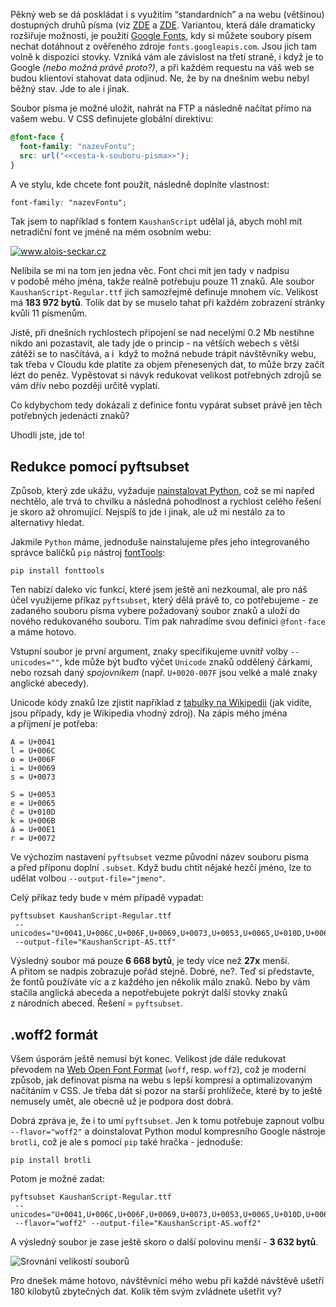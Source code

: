 Pěkný web se dá poskládat i&nbsp;s&nbsp;využitím “standardních” a&nbsp;na webu (většinou) dostupných druhů písma (viz [ZDE](https://www.w3schools.com/cssref/css_websafe_fonts.asp) a&nbsp;[ZDE](https://www.w3schools.com/cssref/css_fonts_fallbacks.asp). Variantou, která dále dramaticky rozšiřuje možnosti, je použití [Google Fonts](https://fonts.google.com/), kdy si můžete soubory písem nechat dotáhnout z&nbsp;ověřeného zdroje `fonts.googleapis.com`. Jsou jich tam volně k&nbsp;dispozici stovky. Vzniká vám ale závislost na třetí straně, i&nbsp;když je to Google _(nebo možná právě proto?)_, a&nbsp;při každém requestu na váš web se budou klientovi stahovat data odjinud. Ne, že by na dnešním webu nebyl běžný stav. Jde to ale i&nbsp;jinak.

Soubor písma je možné uložit, nahrát na FTP a&nbsp;následně načítat přímo na vašem webu. V&nbsp;CSS definujete globální direktivu:

```css
@font-face {
  font-family: "nazevFontu";
  src: url("<<cesta-k-souboru-pisma>>");
}
```

A ve stylu, kde chcete font použít, následně doplníte vlastnost:

```css
font-family: "nazevFontu";
```

Tak jsem to například s&nbsp;fontem `KaushanScript` udělal já, abych mohl mít netradiční font ve jméně na mém osobním webu:

<a href="www.alois-seckar.cz" title="www.alois-seckar.cz">
<img src="/articles/redukce-velikosti-fontu/homepage.jpg" alt="www.alois-seckar.cz">
</a>

Nelíbila se mi na tom jen jedna věc. Font chci mít jen tady v&nbsp;nadpisu v&nbsp;podobě mého jména, takže reálně potřebuju pouze 11 znaků. Ale soubor `KaushanScript-Regular.ttf` jich samozřejmě definuje mnohem víc. Velikost má **183&nbsp;972 bytů**. Tolik dat by se muselo tahat při každém zobrazení stránky kvůli 11 písmenům.

Jistě, při dnešních rychlostech připojení se nad necelými 0.2 Mb nestihne nikdo ani pozastavit, ale tady jde o&nbsp;princip -&nbsp;na větších webech s&nbsp;větší zátěží se to nasčítává, a&nbsp;i&nbsp; když to možná nebude trápit návštěvníky webu, tak třeba v&nbsp;Cloudu kde platíte za objem přenesených dat, to může brzy začít lézt do peněz. Vypěstovat si návyk redukovat velikost potřebných zdrojů se vám dřív nebo později určitě vyplatí.

Co kdybychom tedy dokázali z&nbsp;definice fontu vypárat subset právě jen těch potřebných jedenácti znaků?

Uhodli jste, jde to!

## Redukce pomocí pyftsubset

Způsob, který zde ukážu, vyžaduje [nainstalovat Python](https://www.python.org/downloads), což se mi napřed nechtělo, ale trvá to chvilku a&nbsp;následná pohodlnost a&nbsp;rychlost celého řešení je skoro až ohromující. Nejspíš to jde i&nbsp;jinak, ale už mi nestálo za to alternativy hledat.

Jakmile `Python` máme, jednoduše nainstalujeme přes jeho integrovaného správce balíčků `pip` nástroj [fontTools](https://github.com/fonttools/fonttools):

```
pip install fonttools
```

Ten nabízí daleko víc funkcí, které jsem ještě ani nezkoumal, ale pro náš účel využijeme příkaz `pyftsubset`, který dělá právě to, co potřebujeme -&nbsp;ze zadaného souboru písma vybere požadovaný soubor znaků a&nbsp;uloží do nového redukovaného souboru. Tím pak nahradíme svou definici `@font-face` a&nbsp;máme hotovo.

Vstupní soubor je první argument, znaky specifikujeme uvnitř volby `--unicodes=""`, kde může být buďto výčet `Unicode` znaků oddělený čárkami, nebo rozsah daný _spojovníkem_ (např. `U+0020-007F` jsou velké a&nbsp;malé znaky anglické abecedy).
 
 Unicode kódy znaků lze zjistit například z&nbsp;[tabulky na Wikipedii](https://en.wikipedia.org/wiki/List_of_Unicode_characters) (jak vidíte, jsou případy, kdy je Wikipedia vhodný zdroj). Na zápis mého jména a&nbsp;příjmení je potřeba:

```
A = U+0041
l = U+006C
o = U+006F
i = U+0069
s = U+0073

S = U+0053
e = U+0065
č = U+010D
k = U+006B
á = U+00E1
r = U+0072
```

Ve výchozím nastavení `pyftsubset` vezme původní název souboru písma a&nbsp;před příponu doplní `.subset`. Když budu chtít nějaké hezčí jméno, lze to udělat volbou `--output-file="jmeno"`.

Celý příkaz tedy bude v&nbsp;mém případě vypadat:

```
pyftsubset KaushanScript-Regular.ttf
 --unicodes="U+0041,U+006C,U+006F,U+0069,U+0073,U+0053,U+0065,U+010D,U+006B,U+00E1,U+0072"
 --output-file="KaushanScript-AS.ttf"
```

Výsledný soubor má pouze **6&nbsp;668 bytů**, je tedy více než **27x** menší. A&nbsp;přitom se nadpis zobrazuje pořád stejně. Dobré, ne?. Teď si představte, že fontů používáte víc a&nbsp;z&nbsp;každého jen několik málo znaků. Nebo by vám stačila anglická abeceda a&nbsp;nepotřebujete pokrýt další stovky znaků z&nbsp;národních abeced. Řešení = `pyftsubset`.

## .woff2 formát

Všem úsporám ještě nemusí být konec. Velikost jde dále redukovat převodem na [Web Open Font Format](https://www.lifewire.com/what-is-woff-web-open-font-format-4800761) (`woff`, resp. `woff2`), což je moderní způsob, jak definovat písma na webu s&nbsp;lepší kompresí a&nbsp;optimalizovaným načítáním v&nbsp;CSS. Je třeba dát si pozor na starší prohlížeče, které by to ještě nemusely umět, ale obecně už je podpora dost dobrá.

Dobrá zpráva je, že i&nbsp;to umí `pyftsubset`. Jen k&nbsp;tomu potřebuje zapnout volbu `--flavor="woff2"` a&nbsp;doinstalovat Python modul kompresního Google nástroje `brotli`, což je ale s&nbsp;pomocí `pip` také hračka - jednoduše:

```
pip install brotli
```

Potom je možné zadat:

```
pyftsubset KaushanScript-Regular.ttf
 --unicodes="U+0041,U+006C,U+006F,U+0069,U+0073,U+0053,U+0065,U+010D,U+006B,U+00E1,U+0072"
 --flavor="woff2" --output-file="KaushanScript-AS.woff2"
```

A výsledný soubor je zase ještě skoro o&nbsp;další polovinu menší -&nbsp;**3&nbsp;632 bytů**.

<img src="/articles/redukce-velikosti-fontu/fonts.jpg" alt="Srovnání velikostí souborů">

Pro dnešek máme hotovo, návštěvníci mého webu při každé návštěvě ušetří 180 kilobytů zbytečných dat. Kolik těm svým zvládnete ušetřit vy?
